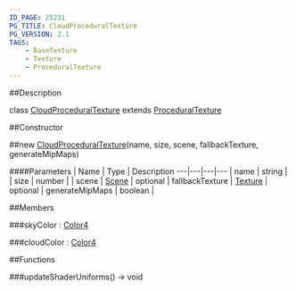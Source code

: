 ```yaml
---
ID_PAGE: 25231
PG_TITLE: CloudProceduralTexture
PG_VERSION: 2.1
TAGS:
    - BaseTexture
    - Texture
    - ProceduralTexture
---
```

##Description

class [CloudProceduralTexture](/classes/2.2-alpha/CloudProceduralTexture) extends [ProceduralTexture](/classes/2.2-alpha/ProceduralTexture)



##Constructor

##new [CloudProceduralTexture](/classes/2.2-alpha/CloudProceduralTexture)(name, size, scene, fallbackTexture, generateMipMaps)



####Parameters
 | Name | Type | Description
---|---|---|---
 | name | string | 
 | size | number | 
 | scene | [Scene](/classes/2.2-alpha/Scene) | 
optional | fallbackTexture | [Texture](/classes/2.2-alpha/Texture) | 
optional | generateMipMaps | boolean | 

##Members

###skyColor : [Color4](/classes/2.2-alpha/Color4)



###cloudColor : [Color4](/classes/2.2-alpha/Color4)



##Functions

###updateShaderUniforms() &rarr; void


